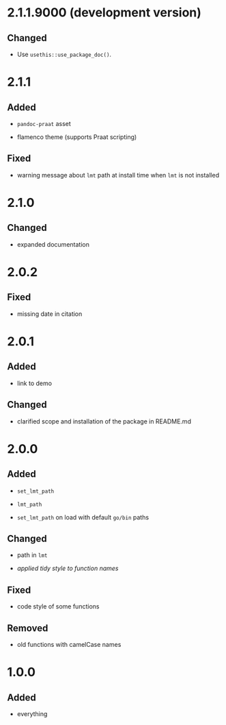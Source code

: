 # 2.1.1.9000 (development version)

## Changed

- Use `usethis::use_package_doc()`.


# 2.1.1

## Added

* `pandoc-praat` asset

* flamenco theme (supports Praat scripting)

## Fixed

* warning message about `lmt` path at install time when `lmt` is not installed

# 2.1.0

## Changed

* expanded documentation

# 2.0.2

## Fixed

* missing date in citation

# 2.0.1

## Added

* link to demo

## Changed

* clarified scope and installation of the package in README.md

# 2.0.0

## Added

* `set_lmt_path`

* `lmt_path`

* `set_lmt_path` on load with default `go/bin` paths

## Changed

* path in `lmt`

* *applied tidy style to function names*

## Fixed

* code style of some functions

## Removed

* old functions with camelCase names

# 1.0.0

## Added

* everything
